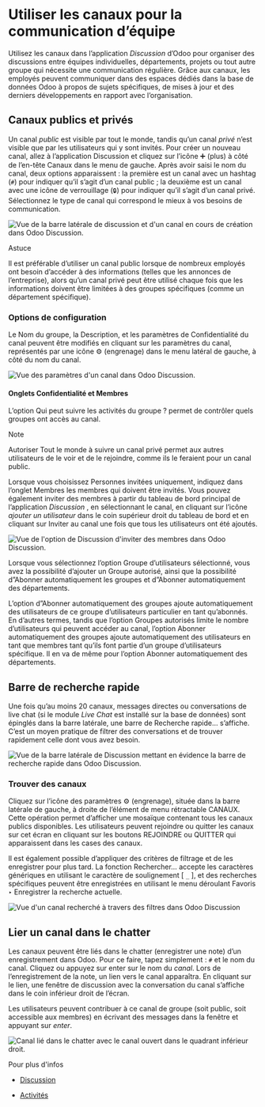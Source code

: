 # Utiliser les canaux pour la communication d’équipe

Utilisez les canaux dans l’application _Discussion_ d’Odoo pour organiser des
discussions entre équipes individuelles, départements, projets ou tout autre
groupe qui nécessite une communication régulière. Grâce aux canaux, les
employés peuvent communiquer dans des espaces dédiés dans la base de données
Odoo à propos de sujets spécifiques, de mises à jour et des derniers
développements en rapport avec l’organisation.

## Canaux publics et privés

Un canal _public_ est visible par tout le monde, tandis qu’un canal _privé_
n’est visible que par les utilisateurs qui y sont invités. Pour créer un
nouveau canal, allez à l’application Discussion et cliquez sur l’icône ➕
(plus) à côté de l’en-tête Canaux dans le menu de gauche. Après avoir saisi le
nom du canal, deux options apparaissent : la première est un canal avec un
hashtag (`#`) pour indiquer qu’il s’agit d’un canal public ; la deuxième est
un canal avec une icône de verrouillage (`🔒`) pour indiquer qu’il s’agit d’un
canal privé. Sélectionnez le type de canal qui correspond le mieux à vos
besoins de communication.

![Vue de la barre latérale de discussion et d'un canal en cours de création
dans Odoo Discussion.](../../../_images/public-private-channel.png)

Astuce

Il est préférable d’utiliser un canal public lorsque de nombreux employés ont
besoin d’accéder à des informations (telles que les annonces de l’entreprise),
alors qu’un canal privé peut être utilisé chaque fois que les informations
doivent être limitées à des groupes spécifiques (comme un département
spécifique).

### Options de configuration

Le Nom du groupe, la Description, et les paramètres de Confidentialité du
canal peuvent être modifiés en cliquant sur les paramètres du canal,
représentés par une icône ⚙️ (engrenage) dans le menu latéral de gauche, à
côté du nom du canal.

![Vue des paramètres d'un canal dans Odoo
Discussion.](../../../_images/channel-settings.png)

#### Onglets Confidentialité et Membres

L’option Qui peut suivre les activités du groupe ? permet de contrôler quels
groupes ont accès au canal.

Note

Autoriser Tout le monde à suivre un canal privé permet aux autres utilisateurs
de le voir et de le rejoindre, comme ils le feraient pour un canal public.

Lorsque vous choisissez Personnes invitées uniquement, indiquez dans l’onglet
Membres les membres qui doivent être invités. Vous pouvez également inviter
des membres à partir du tableau de bord principal de l’application
_Discussion_ , en sélectionnant le canal, en cliquant sur l’icône _ajouter un
utilisateur_ dans le coin supérieur droit du tableau de bord et en cliquant
sur Inviter au canal une fois que tous les utilisateurs ont été ajoutés.

![Vue de l'option de Discussion d'inviter des membres dans Odoo
Discussion.](../../../_images/invite-channel.png)

Lorsque vous sélectionnez l’option Groupe d’utilisateurs sélectionné, vous
avez la possibilité d’ajouter un Groupe autorisé, ainsi que la possibilité
d”Abonner automatiquement les groupes et d”Abonner automatiquement des
départements.

L’option d”Abonner automatiquement des groupes ajoute automatiquement des
utilisateurs de ce groupe d’utilisateurs particulier en tant qu’abonnés. En
d’autres termes, tandis que l’option Groupes autorisés limite le nombre
d’utilisateurs qui peuvent accéder au canal, l’option Abonner automatiquement
des groupes ajoute automatiquement des utilisateurs en tant que membres tant
qu’ils font partie d’un groupe d’utilisateurs spécifique. Il en va de même
pour l’option Abonner automatiquement des départements.

## Barre de recherche rapide

Une fois qu’au moins 20 canaux, messages directes ou conversations de live
chat (si le module _Live Chat_ est installé sur la base de données) sont
épinglés dans la barre latérale, une barre de Recherche rapide… s’affiche.
C’est un moyen pratique de filtrer des conversations et de trouver rapidement
celle dont vous avez besoin.

![Vue de la barre latérale de Discussion mettant en évidence la barre de
recherche rapide dans Odoo Discussion.](../../../_images/quick-search.png)

### Trouver des canaux

Cliquez sur l’icône des paramètres ⚙️ (engrenage), située dans la barre
latérale de gauche, à droite de l’élément de menu rétractable CANAUX. Cette
opération permet d’afficher une mosaïque contenant tous les canaux publics
disponibles. Les utilisateurs peuvent rejoindre ou quitter les canaux sur cet
écran en cliquant sur les boutons REJOINDRE ou QUITTER qui apparaissent dans
les cases des canaux.

Il est également possible d’appliquer des critères de filtrage et de les
enregistrer pour plus tard. La fonction Rechercher… accepte les caractères
génériques en utilisant le caractère de soulignement [ `_` ], et des
recherches spécifiques peuvent être enregistrées en utilisant le menu
déroulant Favoris ‣ Enregistrer la recherche actuelle.

![Vue d'un canal recherché à travers des filtres dans Odoo
Discussion](../../../_images/filter.png)

## Lier un canal dans le chatter

Les canaux peuvent être liés dans le chatter (enregistrer une note) d’un
enregistrement dans Odoo. Pour ce faire, tapez simplement : `#` et le nom du
canal. Cliquez ou appuyez sur enter sur le nom du _canal_. Lors de
l’enregistrement de la note, un lien vers le canal apparaîtra. En cliquant sur
le lien, une fenêtre de discussion avec la conversation du canal s’affiche
dans le coin inférieur droit de l’écran.

Les utilisateurs peuvent contribuer à ce canal de groupe (soit public, soit
accessible aux membres) en écrivant des messages dans la fenêtre et appuyant
sur _enter_.

![Canal lié dans le chatter avec le canal ouvert dans le quadrant inférieur
droit.](../../../_images/chatter-channel.png)

Pour plus d'infos

  * [Discussion](../discuss.html)

  * [Activités](../../essentials/activities.html)

